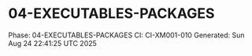 # 04-EXECUTABLES-PACKAGES
Phase: 04-EXECUTABLES-PACKAGES
CI: CI-XM001-010
Generated: Sun Aug 24 22:41:25 UTC 2025
